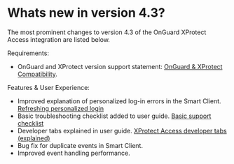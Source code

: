 # Whats new in version 4.3?

The most prominent changes to version 4.3 of the OnGuard XProtect Access integration are listed below.

Requirements:

+ OnGuard and XProtect version support statement: [OnGuard & XProtect Compatibility](https://download.milestonesys.com/LenelS2xpa/OnGuard-XProtect-Access-Compatibility.pdf).

Features & User Experience:

+ Improved explanation of personalized log-in errors in the Smart Client. [Refreshing personalized login](/MCConfig/RefreshPL/)
+ Basic troubleshooting checklist added to user guide. [Basic support checklist](/Troubleshooting/)
+ Developer tabs explained in user guide. [XProtect Access developer tabs (explained)](/Troubleshooting/DevTabs/)
+ Bug fix for duplicate events in Smart Client.
+ Improved event handling performance.
